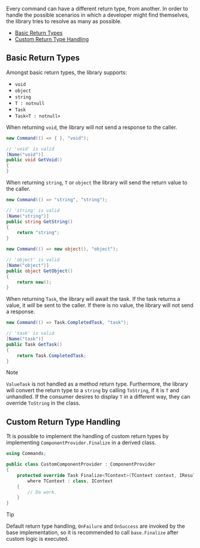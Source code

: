 Every command can have a different return type, from another. 
In order to handle the possible scenarios in which a developer might find themselves, the library tries to resolve as many as possible.

- [Basic Return Types](#basic-return-types)
- [Custom Return Type Handling](#custom-return-type-handling)

## Basic Return Types

Amongst basic return types, the library supports:

- `void`
- `object`
- `string`
- `T : notnull`
- `Task`
- `Task<T : notnull>`

When returning `void`, the library will not send a response to the caller.

```cs
new Command(() => { }, "void");
```
```cs
// 'void' is valid
[Name("void")]
public void GetVoid()
{
}
```

When returning `string`, `T` or `object` the library will send the return value to the caller.

```cs
new Command(() => "string", "string");
```
```cs
// 'string' is valid
[Name("string")]
public string GetString()
{
    return "string";
}
```

```cs
new Command(() => new object(), "object");
```
```cs
// 'object' is valid
[Name("object")]
public object GetObject()
{
    return new();
}
```

When returning `Task`, the library will await the task. If the task returns a value, it *will* be sent to the caller. If there is no value, the library will not send a response.

```cs
new Command(() => Task.CompletedTask, "task");
```
```cs
// 'task' is valid
[Name("task")]
public Task GetTask()
{
    return Task.CompletedTask;
}
```

> [!NOTE]
> `ValueTask` is not handled as a method return type. 
> Furthermore, the library will convert the return type to a `string` by calling `ToString`, if it is `T` and unhandled. 
> If the consumer desires to display `T` in a different way, they can override `ToString` in the class.

## Custom Return Type Handling

Tt is possible to implement the handling of custom return types by implementing `ComponentProvider.Finalize` in a derived class.

```cs
using Commands;

public class CustomComponentProvider : ComponentProvider
{
    protected override Task Finalize<TContext>(TContext context, IResult result, ExecutionOptions options)
        where TContext : class, IContext
    {
        // Do work.
    }
}
```

> [!TIP]
> Default return type handling, `OnFailure` and `OnSuccess` are invoked by the base implementation, so it is recommended to call `base.Finalize` after custom logic is executed.